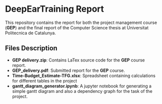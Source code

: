 # DeepEarTraining Report

This repository contains the report for both the project management course (**GEP**) and the final report of the Computer Science thesis at Universitat Politecnica de Catalunya.

## Files Description

- **GEP delivery.zip**: Contains LaTex source code for the **GEP** course report.
- **GEP_delivery.pdf**: Submitted report for the **GEP** course.
- **Time-Budget_Estimate-TFG.xlsx**: Spreadsheet containing calculations for different tables in the project
- **gantt_diagram_generator.ipynb**: A jupyter notebook for generating a simple gantt diagram and also a dependency graph for the task of the project.
